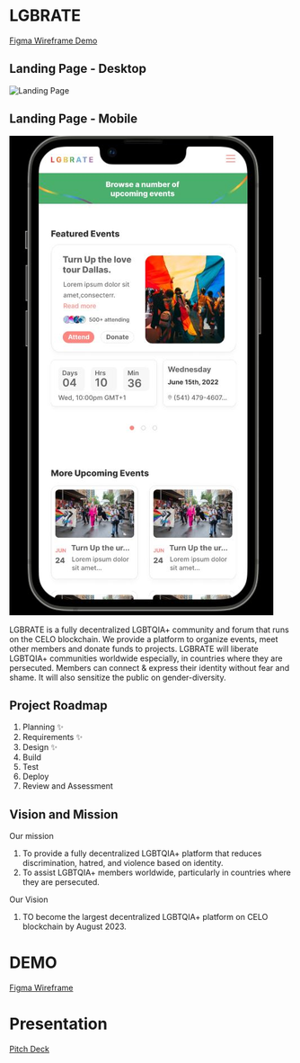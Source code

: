 # LGBRATE

[Figma Wireframe Demo](https://www.figma.com/proto/zpSPXzKbaYbVkmA9R9OPa6/LGBRATE?page-id=0%3A1&node-id=33%3A2062&viewport=2686%2C-1249%2C0.7&scaling=scale-down&starting-point-node-id=33%3A2062)

## Landing Page - Desktop

![Landing Page](https://github.com/iamoracle/lgbrate/blob/main/LANDING%20PAGE.png "Optional title")

## Landing Page - Mobile

![Mobile View](https://github.com/iamoracle/lgbrate/blob/main/Capture.JPG "Optional title")


LGBRATE is a fully decentralized LGBTQIA+ community and forum that runs on the CELO blockchain. We provide a platform to organize events, meet other members and donate funds to projects. LGBRATE will liberate LGBTQIA+ communities worldwide especially, in countries where they are persecuted. Members can connect & express their identity without fear and shame. It will also sensitize the public on gender-diversity.

## Project Roadmap

1. Planning ✨
2. Requirements ✨
3. Design ✨
4. Build
5. Test
6. Deploy
7. Review and Assessment

## Vision and Mission

Our mission
1. To provide a fully decentralized LGBTQIA+ platform that reduces discrimination, hatred, and violence based on identity.
2. To assist LGBTQIA+ members worldwide, particularly in countries where they are persecuted.

Our Vision
1. TO become the largest decentralized LGBTQIA+ platform on CELO blockchain by August 2023.


# DEMO

[Figma Wireframe](https://www.figma.com/proto/zpSPXzKbaYbVkmA9R9OPa6/LGBRATE?page-id=0%3A1&node-id=33%3A2062&viewport=2686%2C-1249%2C0.7&scaling=scale-down&starting-point-node-id=33%3A2062)

# Presentation

[Pitch Deck](https://www.canva.com/design/DAFFxH8oCcc/jPTeZvJmX4rUy3OV55PCmA/view?utm_content=DAFFxH8oCcc&utm_campaign=designshare&utm_medium=link2&utm_source=sharebutton)
